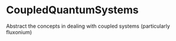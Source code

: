 # CoupledQuantumSystems
Abstract the concepts in dealing with coupled systems (particularly fluxonium)
